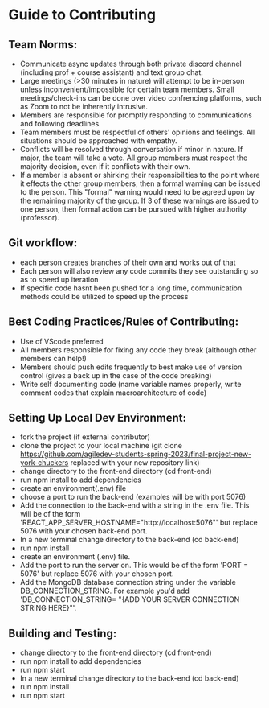# Guide to Contributing

## Team Norms:
- Communicate async updates through both private discord channel (including prof + course assistant) and text group chat. 
- Large meetings (>30 minutes in nature) will attempt to be in-person unless inconvenient/impossible for certain team members. Small meetings/check-ins can be done over video confrencing platforms, such as Zoom to not be inherently intrusive.
- Members are responsible for promptly responding to communications and following deadlines. 
- Team members must be respectful of others' opinions and feelings. All situations should be approached with empathy.
- Conflicts will be resolved through conversation if minor in nature. If major, the team will take a vote. All group members must respect the majority decision, even if it conflicts with their own.
- If a member is absent or shirking their responsibilities to the point where it effects the other group members, then a formal warning can be issued to the person. This "formal" warning would need to be agreed upon by the remaining majority of the group. If 3 of these warnings are issued to one person, then formal action can be pursued with higher authority (professor).

## Git workflow:
- each person creates branches of their own and works out of that
- Each person will also review any code commits they see outstanding so as to speed up iteration
- If specific code hasnt been pushed for a long time, communication methods could be utilized to speed up the process

## Best Coding Practices/Rules of Contributing:
- Use of VScode preferred
- All members responsible for fixing any code they break (although other members can help!)
- Members should push edits frequently to best make use of version control (gives a back up in the case of the code breaking)
- Write self documenting code (name variable names properly, write comment codes that explain macroarchitecture of code)

## Setting Up Local Dev Environment:
- fork the project (if external contributor)
- clone the project to your local machine (git clone https://github.com/agiledev-students-spring-2023/final-project-new-york-chuckers replaced with your new repository link)
- change directory to the front-end directory (cd front-end)
- run npm install to add dependencies
- create an environment(.env) file
- choose a port to run the back-end (examples will be with port 5076)
- Add the connection to the back-end with a string in the .env file. This will be of the form 'REACT_APP_SERVER_HOSTNAME="http://localhost:5076"' but replace 5076 with your chosen back-end port.
- In a new terminal change directory to the back-end (cd back-end)
- run npm install
- create an environment (.env) file. 
- Add the port to run the server on. This would be of the form 'PORT = 5076' but replace 5076 with your chosen port. 
- Add the MongoDB database connection string under the variable DB_CONNECTION_STRING. For example you'd add 'DB_CONNECTION_STRING= "{ADD YOUR SERVER CONNECTION STRING HERE}"'.

## Building and Testing:
- change directory to the front-end directory (cd front-end)
- run npm install to add dependencies
- run npm start
- In a new terminal change directory to the back-end (cd back-end)
- run npm install
- run npm start
